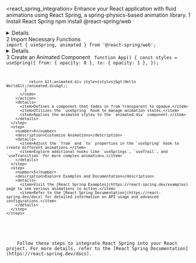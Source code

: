 <react_spring_integration>
  <instructions>
    <title>Integrating React Spring into Your React Project</title>
    <description>Enhance your React application with fluid animations using React Spring, a spring-physics-based animation library.</description>
    <steps>
      <step>
        <number>1</number>
        <description>Install React Spring</description>
        <action>
          <command>npm install @react-spring/web</command>
        </action>
        <details>
          <item>Installs the React Spring library tailored for web applications.</item>
        </details>
      </step>
      <step>
        <number>2</number>
        <description>Import Necessary Functions</description>
        <action>
          <code>
            import { useSpring, animated } from '@react-spring/web';
          </code>
        </action>
        <details>
          <item>Imports the `useSpring` hook and `animated` component from React Spring.</item>
        </details>
      </step>
      <step>
        <number>3</number>
        <description>Create an Animated Component</description>
        <action>
          <code>
            function App() {
              const styles = useSpring({
                from: { opacity: 0 },
                to: { opacity: 1 },
              });

              return &lt;animated.div style={styles}&gt;Hello World&lt;/animated.div&gt;;
            }
          </code>
        </action>
        <details>
          <item>Defines a component that fades in from transparent to opaque.</item>
          <item>Utilizes the `useSpring` hook to manage animation states.</item>
          <item>Applies the animated styles to the `animated.div` component.</item>
        </details>
      </step>
      <step>
        <number>4</number>
        <description>Customize Animations</description>
        <details>
          <item>Adjust the `from` and `to` properties in the `useSpring` hook to create different animations.</item>
          <item>Explore additional hooks like `useSprings`, `useTrail`, and `useTransition` for more complex animations.</item>
        </details>
      </step>
      <step>
        <number>5</number>
        <description>Explore Examples and Documentation</description>
        <details>
          <item>Visit the [React Spring Examples](https://react-spring.dev/examples) page to see various animations in action.</item>
          <item>Refer to the [React Spring Documentation](https://react-spring.dev/docs) for detailed information on API usage and advanced configurations.</item>
        </details>
      </step>
    </steps>
  </instructions>

  <execution>
    <prompt>Follow these steps to integrate React Spring into your React project. For more details, refer to the [React Spring Documentation](https://react-spring.dev/docs).</prompt>
  </execution>
</react_spring_integration>
